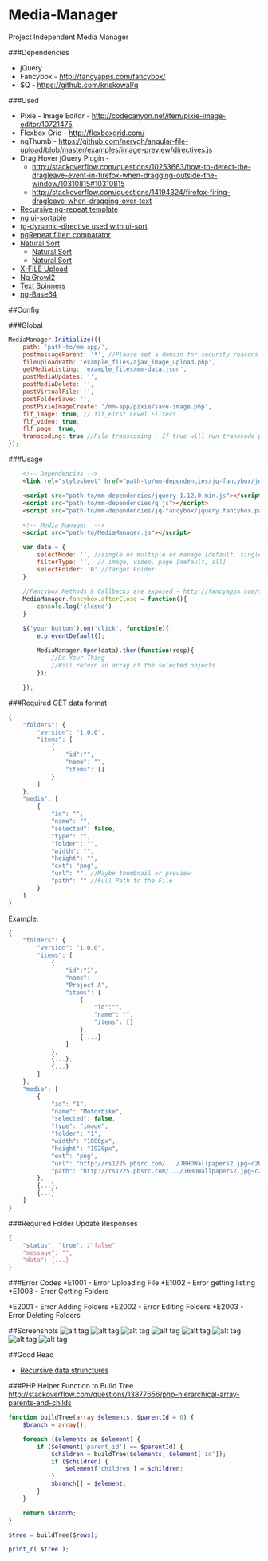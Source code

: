 
# Media-Manager
Project Independent Media Manager


###Dependencies
* jQuery
* Fancybox - http://fancyapps.com/fancybox/
* $Q - https://github.com/kriskowal/q

###Used
* Pixie - Image Editor - http://codecanyon.net/item/pixie-image-editor/10721475
* Flexbox Grid - http://flexboxgrid.com/
* ngThumb - https://github.com/nervgh/angular-file-upload/blob/master/examples/image-preview/directives.js
* Drag Hover jQuery Plugin - 
  * http://stackoverflow.com/questions/10253663/how-to-detect-the-dragleave-event-in-firefox-when-dragging-outside-the-window/10310815#10310815
  * http://stackoverflow.com/questions/14194324/firefox-firing-dragleave-when-dragging-over-text
* [Recursive ng-repeat template](http://stackoverflow.com/questions/15661289/how-can-i-make-recursive-templates-in-angularjs-when-using-nested-objects)  
* [ng ui-sortable](https://github.com/angular-ui/ui-sortable)
* [tg-dynamic-directive used with ui-sort](https://github.com/thgreasi/tg-dynamic-directive)
* [ngRepeat filter: comparator](http://stackoverflow.com/questions/21519794/angular-function-filter-comparator-example)
* [Natural Sort](http://jsfiddle.net/wE7H2/3/)
  * [Natural Sort](http://www.overset.com/2008/09/01/javascript-natural-sort-algorithm/)
  * [Natural Sort](http://stackoverflow.com/questions/25766876/angularjs-sorting-ng-repeat-on-string-with-numbers-in-them)
* [X-FILE Upload](https://www.sitepoint.com/html5-ajax-file-upload/) 
* [Ng Growl2](http://janstevens.github.io/angular-growl-2)
* [Text Spinners](http://tawian.io/text-spinners/)
* [ng-Base64](https://github.com/ninjatronic/angular-base64)

##Config

###Global 
```javascript
MediaManager.Initialize(({
	path: 'path-to/mm-app/',
	postmessageParent: '*', //Please set a domain for security reasons
	fileuploadPath: 'example_files/ajax_image_upload.php',
	getMediaListing: 'example_files/mm-data.json', 
	postMediaUpdates: '',
	postMediaDelete: '',
	postVirtualFile: '',
	postFolderSave: '',
	postPixieImageCreate: '/mm-app/pixie/save-image.php',
	flf_image: true, // flf_First Level Filters
	flf_video: true,
	flf_page: true,
	transcoding: true //File transcoding - If true will run transcode progress checker after upload
});
```
###Usage 
```html
	<!-- Dependencies -->
	<link rel="stylesheet" href="path-to/mm-dependencies/jq-fancybox/jquery.fancybox.css"> 

	<script src="path-to/mm-dependencies/jquery-1.12.0.min.js"></script>
	<script src="path-to/mm-dependencies/q.js"></script>
	<script src="path-to/mm-dependencies/jq-fancybox/jquery.fancybox.pack.js"></script>
	
	<!-- Media Manager  -->
	<script src="path-to/MediaManager.js"></script>
```

```javascript
	var data = {
		selectMode: '', //single or multiple or manage [default, single]
		filterType: '',  // image, video, page [default, all]
		selectFolder: '0' //Target Folder
	}
	
	//Fancybox Methods & Callbacks are exposed - http://fancyapps.com/fancybox/
	MediaManager.fancybox.afterClose = function(){
		console.log('closed')
	}

	$('your button').on('click', function(e){
		e.preventDefault();
		
		MediaManager.Open(data).then(function(resp){
			//Do Your Thing
			//Will return an array of the selected objects.
		});

	});
```
###Required GET data format
```javascript
{
	"folders": {
		"version": "1.0.0",
		"items": [
			{
				"id":"", 
				"name": "", 
				"items": []
			}
		]
	},
	"media": [
		{
			"id": "",
			"name": "",
			"selected": false,
			"type": "",
			"folder": "",
			"width": "",
			"height": "",
			"ext": "png",
			"url": "", //Maybe thumbnail or preview
			"path": "" //Full Path to the File
		}
	]
}
```
Example:
```javascript
{
	"folders": {
		"version": "1.0.0",
		"items": [
			{
				"id":"1", 
				"name": 
				"Project A", 
				"items": [
					{
						"id":"", 
						"name": "", 
						"items": []
					},
					{....}
				]
			},
			{...},
			{...}
		]
	},
	"media": [
		{
			"id": "1",
			"name": "Motorbike",
			"selected": false,
			"type": "image",
			"folder": "1",
			"width": "1080px",
			"height": "1920px",
			"ext": "png",
			"url": "http://rs1225.pbsrc.com/.../JBHDWallpapers2.jpg~c200",
			"path": "http://rs1225.pbsrc.com/.../JBHDWallpapers2.jpg~c200"
		},
		{...},
		{...}
	]
}
```

###Required Folder Update Responses
```javascript
{
	"status": "true", /"false"
	"message": "",
	"data": {...}
}
```

###Error Codes
*E1001 - Error Uploading File
*E1002 - Error getting listing 
*E1003 - Error Getting Folders

*E2001 - Error Adding Folders
*E2002 - Error Editing Folders
*E2003 - Error Deleting Folders


##Screenshots
![alt tag](https://raw.githubusercontent.com/alilishan/Media-Manager/master/demo_files/screenshot-1.jpg)
![alt tag](https://raw.githubusercontent.com/alilishan/Media-Manager/master/demo_files/screenshot-2.jpg)
![alt tag](https://raw.githubusercontent.com/alilishan/Media-Manager/master/demo_files/screenshot-3.jpg)
![alt tag](https://raw.githubusercontent.com/alilishan/Media-Manager/master/demo_files/screenshot-4.jpg)
![alt tag](https://raw.githubusercontent.com/alilishan/Media-Manager/master/demo_files/screenshot-5.jpg)
![alt tag](https://raw.githubusercontent.com/alilishan/Media-Manager/master/demo_files/screenshot-6.jpg)
![alt tag](https://raw.githubusercontent.com/alilishan/Media-Manager/master/demo_files/screenshot-7.jpg)
![alt tag](https://raw.githubusercontent.com/alilishan/Media-Manager/master/demo_files/screenshot-8.jpg)


##Good Read
* [Recursive data strunctures](http://blog.wax-o.com/2014/01/how-to-find-deep-and-get-parent-in-javascript-nested-objects-with-recursive-functions-and-the-reference-concept-level-beginner/)


###PHP Helper Function to Build Tree
http://stackoverflow.com/questions/13877656/php-hierarchical-array-parents-and-childs
```php
function buildTree(array $elements, $parentId = 0) {
    $branch = array();

    foreach ($elements as $element) {
        if ($element['parent_id'] == $parentId) {
            $children = buildTree($elements, $element['id']);
            if ($children) {
                $element['children'] = $children;
            }
            $branch[] = $element;
        }
    }

    return $branch;
}

$tree = buildTree($rows);

print_r( $tree );
```
